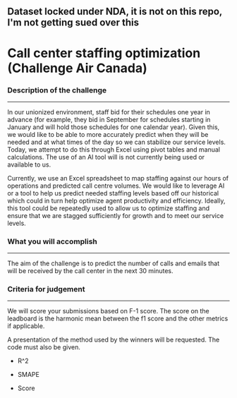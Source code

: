 ## Dataset locked under NDA, it is not on this repo, I'm not getting sued over this

# Call center staffing optimization (Challenge Air Canada)

### Description of the challenge

---

In our unionized environment, staff bid for their schedules one year in advance (for example, they bid in September for schedules starting in January and will hold those schedules for one calendar year). Given this, we would like to be able to more accurately predict when they will be needed and at what times of the day so we can stabilize our service levels. Today, we attempt to do this through Excel using pivot tables and manual calculations. The use of an AI tool will is not currently being used or available to us.

Currently, we use an Excel spreadsheet to map staffing against our hours of operations and predicted call centre volumes. We would like to leverage AI or a tool to help us predict needed staffing levels based off our historical which could in turn help optimize agent productivity and efficiency. Ideally, this tool could be repeatedly used to allow us to optimize staffing and ensure that we are stagged sufficiently for growth and to meet our service levels.

### What you will accomplish

---

The aim of the challenge is to predict the number of calls and emails that will be received by the call center in the next 30 minutes.

### Criteria for judgement

---

We will score your submissions based on F-1 score. The score on the leadboard is the harmonic mean between the f1 score and the other metrics if applicable.

A presentation of the method used by the winners will be requested. The code must also be given.

- R^2
- SMAPE

- Score
